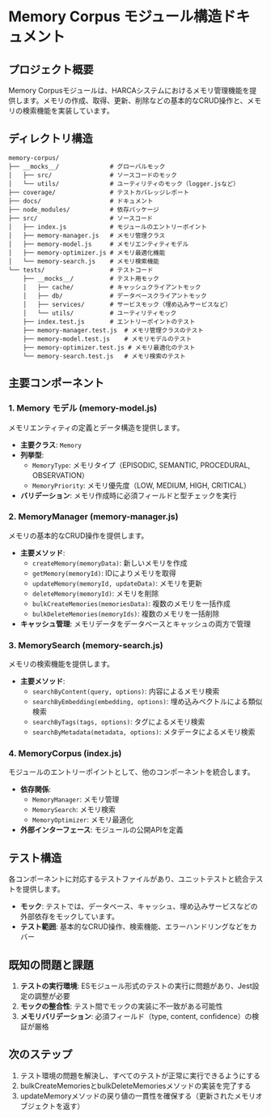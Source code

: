 # Memory Corpus モジュール構造ドキュメント

## プロジェクト概要

Memory Corpusモジュールは、HARCAシステムにおけるメモリ管理機能を提供します。メモリの作成、取得、更新、削除などの基本的なCRUD操作と、メモリの検索機能を実装しています。

## ディレクトリ構造

```
memory-corpus/
├── __mocks__/              # グローバルモック
│   ├── src/                # ソースコードのモック
│   └── utils/              # ユーティリティのモック（logger.jsなど）
├── coverage/               # テストカバレッジレポート
├── docs/                   # ドキュメント
├── node_modules/           # 依存パッケージ
├── src/                    # ソースコード
│   ├── index.js            # モジュールのエントリーポイント
│   ├── memory-manager.js   # メモリ管理クラス
│   ├── memory-model.js     # メモリエンティティモデル
│   ├── memory-optimizer.js # メモリ最適化機能
│   └── memory-search.js    # メモリ検索機能
└── tests/                  # テストコード
    ├── __mocks__/          # テスト用モック
    │   ├── cache/          # キャッシュクライアントモック
    │   ├── db/             # データベースクライアントモック
    │   ├── services/       # サービスモック（埋め込みサービスなど）
    │   └── utils/          # ユーティリティモック
    ├── index.test.js       # エントリーポイントのテスト
    ├── memory-manager.test.js  # メモリ管理クラスのテスト
    ├── memory-model.test.js    # メモリモデルのテスト
    ├── memory-optimizer.test.js # メモリ最適化のテスト
    └── memory-search.test.js   # メモリ検索のテスト
```

## 主要コンポーネント

### 1. Memory モデル (memory-model.js)

メモリエンティティの定義とデータ構造を提供します。

- **主要クラス**: `Memory`
- **列挙型**:
  - `MemoryType`: メモリタイプ（EPISODIC, SEMANTIC, PROCEDURAL, OBSERVATION）
  - `MemoryPriority`: メモリ優先度（LOW, MEDIUM, HIGH, CRITICAL）
- **バリデーション**: メモリ作成時に必須フィールドと型チェックを実行

### 2. MemoryManager (memory-manager.js)

メモリの基本的なCRUD操作を提供します。

- **主要メソッド**:
  - `createMemory(memoryData)`: 新しいメモリを作成
  - `getMemory(memoryId)`: IDによりメモリを取得
  - `updateMemory(memoryId, updateData)`: メモリを更新
  - `deleteMemory(memoryId)`: メモリを削除
  - `bulkCreateMemories(memoriesData)`: 複数のメモリを一括作成
  - `bulkDeleteMemories(memoryIds)`: 複数のメモリを一括削除
- **キャッシュ管理**: メモリデータをデータベースとキャッシュの両方で管理

### 3. MemorySearch (memory-search.js)

メモリの検索機能を提供します。

- **主要メソッド**:
  - `searchByContent(query, options)`: 内容によるメモリ検索
  - `searchByEmbedding(embedding, options)`: 埋め込みベクトルによる類似検索
  - `searchByTags(tags, options)`: タグによるメモリ検索
  - `searchByMetadata(metadata, options)`: メタデータによるメモリ検索

### 4. MemoryCorpus (index.js)

モジュールのエントリーポイントとして、他のコンポーネントを統合します。

- **依存関係**:
  - `MemoryManager`: メモリ管理
  - `MemorySearch`: メモリ検索
  - `MemoryOptimizer`: メモリ最適化
- **外部インターフェース**: モジュールの公開APIを定義

## テスト構造

各コンポーネントに対応するテストファイルがあり、ユニットテストと統合テストを提供します。

- **モック**: テストでは、データベース、キャッシュ、埋め込みサービスなどの外部依存をモックしています。
- **テスト範囲**: 基本的なCRUD操作、検索機能、エラーハンドリングなどをカバー

## 既知の問題と課題

1. **テストの実行環境**: ESモジュール形式のテストの実行に問題があり、Jest設定の調整が必要
2. **モックの整合性**: テスト間でモックの実装に不一致がある可能性
3. **メモリバリデーション**: 必須フィールド（type, content, confidence）の検証が厳格

## 次のステップ

1. テスト環境の問題を解決し、すべてのテストが正常に実行できるようにする
2. bulkCreateMemoriesとbulkDeleteMemoriesメソッドの実装を完了する
3. updateMemoryメソッドの戻り値の一貫性を確保する（更新されたメモリオブジェクトを返す）
